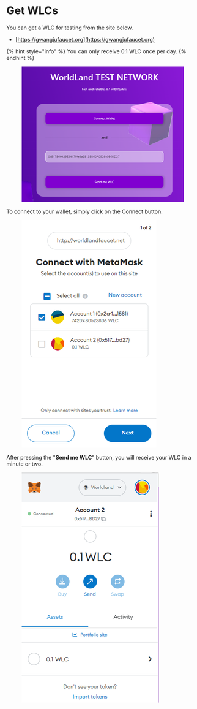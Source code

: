 # Get WLCs

You can get a WLC for testing from the site below.

* [https://gwangjufaucet.org](https://gwangjufaucet.org)



{% hint style="info" %}
You can only receive 0.1 WLC once per day.
{% endhint %}

<figure><img src="../.gitbook/assets/faucet.png" alt=""><figcaption></figcaption></figure>

To connect to your wallet, simply click on the Connect button.

<figure><img src="../.gitbook/assets/faucet_connect.png" alt=""><figcaption></figcaption></figure>

After pressing the "**Send me WLC**" button, you will receive your WLC in a minute or two.

<figure><img src="../.gitbook/assets/faucet_result.png" alt=""><figcaption></figcaption></figure>
